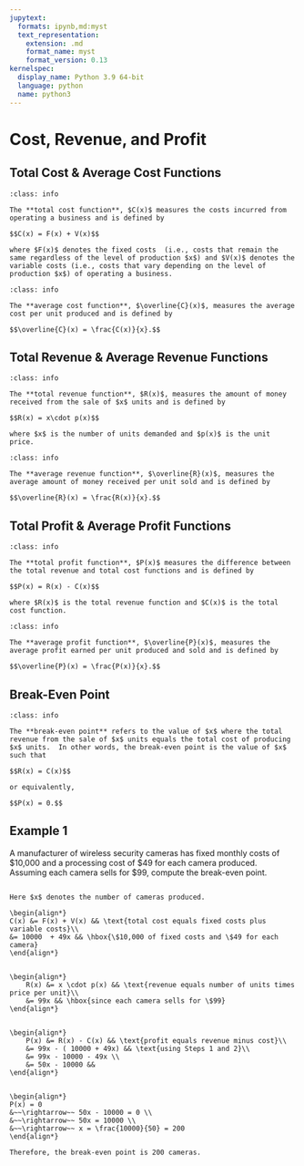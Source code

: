 ```yaml
---
jupytext:
  formats: ipynb,md:myst
  text_representation:
    extension: .md
    format_name: myst
    format_version: 0.13
kernelspec:
  display_name: Python 3.9 64-bit
  language: python
  name: python3
---
```

# Cost, Revenue, and Profit

## Total Cost & Average Cost Functions

```{admonition} Definition
:class: info

The **total cost function**, $C(x)$ measures the costs incurred from operating a business and is defined by

$$C(x) = F(x) + V(x)$$

where $F(x)$ denotes the fixed costs  (i.e., costs that remain the same regardless of the level of production $x$) and $V(x)$ denotes the variable costs (i.e., costs that vary depending on the level of production $x$) of operating a business.
```


```{admonition} Definition
:class: info

The **average cost function**, $\overline{C}(x)$, measures the average cost per unit produced and is defined by

$$\overline{C}(x) = \frac{C(x)}{x}.$$
```




## Total Revenue & Average Revenue Functions


```{admonition} Definition
:class: info

The **total revenue function**, $R(x)$, measures the amount of money received from the sale of $x$ units and is defined by

$$R(x) = x\cdot p(x)$$

where $x$ is the number of units demanded and $p(x)$ is the unit price.
```


```{admonition} Definition
:class: info

The **average revenue function**, $\overline{R}(x)$, measures the average amount of money received per unit sold and is defined by

$$\overline{R}(x) = \frac{R(x)}{x}.$$
```


## Total Profit & Average Profit Functions


```{admonition} Definition
:class: info

The **total profit function**, $P(x)$ measures the difference between the total revenue and total cost functions and is defined by

$$P(x) = R(x) - C(x)$$

where $R(x)$ is the total revenue function and $C(x)$ is the total cost function.
```

```{admonition} Definition
:class: info

The **average profit function**, $\overline{P}(x)$, measures the average profit earned per unit produced and sold and is defined by

$$\overline{P}(x) = \frac{P(x)}{x}.$$
```




## Break-Even Point

```{admonition} Definition
:class: info

The **break-even point** refers to the value of $x$ where the total revenue from the sale of $x$ units equals the total cost of producing $x$ units.  In other words, the break-even point is the value of $x$ such that 

$$R(x) = C(x)$$

or equivalently,

$$P(x) = 0.$$
```


## Example 1

A manufacturer of wireless security cameras has fixed monthly costs of \$10,000 and a processing cost of \$49 for each camera produced. Assuming each camera sells for \$99, compute the break-even point.



```{dropdown} **Step 1:** Compute the total cost function, $C(x)$.
 
Here $x$ denotes the number of cameras produced.

\begin{align*}
C(x) &= F(x) + V(x) && \text{total cost equals fixed costs plus variable costs}\\
&= 10000  + 49x && \hbox{\$10,000 of fixed costs and \$49 for each camera}
\end{align*}
```

```{dropdown} **Step 2:** Compute the total revenue function, $R(x)$.

\begin{align*}
    R(x) &= x \cdot p(x) && \text{revenue equals number of units times price per unit}\\
    &= 99x && \hbox{since each camera sells for \$99}
\end{align*}
```

```{dropdown} **Step 3:** Compute the total profit function, $P(x)$.

\begin{align*}
    P(x) &= R(x) - C(x) && \text{profit equals revenue minus cost}\\
    &= 99x - ( 10000 + 49x) && \text{using Steps 1 and 2}\\
    &= 99x - 10000 - 49x \\
    &= 50x - 10000 && 
\end{align*}
```

```{dropdown} **Step 4:** Compute the break-even point.

\begin{align*}
P(x) = 0 
&~~\rightarrow~~ 50x - 10000 = 0 \\
&~~\rightarrow~~ 50x = 10000 \\
&~~\rightarrow~~ x = \frac{10000}{50} = 200
\end{align*}

Therefore, the break-even point is 200 cameras.
```
